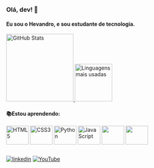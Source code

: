 <!--
### Olá, dev! 👋
Eu sou o Hevandro.



**hevandrohelio/hevandrohelio** is a ✨ _special_ ✨ repository because its `README.md` (this file) appears on your GitHub profile.

Here are some ideas to get you started:

- 🔭 Atualmente eu não trabalho (procurando primeiro emprego)
- 📚 Estou aprendendo Desenvolvimento Web e Python
- 🌐 Sei programar em:
-->
<h3>Olá, dev! 👋</h3>
<h4>Eu sou o Hevandro, e sou estudante de tecnologia.</h4>
<div>
    <a href="https://github.com/hevandrohelio">
    <img height="180em" src="https://github-readme-stats.vercel.app/api?username=hevandrohelio&show_icons=true&theme=tokyonight" alt="GitHub Stats">
    <img height="100em" src="https://github-readme-stats.vercel.app/api/top-langs/?username=hevandrohelio&layout=compact&langs_count=7&theme=tokyonight" alt="Linguagens mais usadas"></a>
</div>
<h4>📚Estou aprendendo: </h4>
<div style="display: inline-block";>
    <img align="center" height="50" width="60" src="https://cdn.jsdelivr.net/gh/devicons/devicon/icons/html5/html5-original.svg" alt="HTML5">
    <img align="center" height="50" width="60" src="https://cdn.jsdelivr.net/gh/devicons/devicon/icons/css3/css3-original-wordmark.svg" alt="CSS3">
    <img align="center" height="50" width="60" src="https://cdn.jsdelivr.net/gh/devicons/devicon/icons/python/python-original.svg" alt="Python">
    <img align="center" height="50" width="60" src="https://cdn.jsdelivr.net/gh/devicons/devicon/icons/javascript/javascript-original.svg" alt="JavaScript">
    <img align="center" height="50" width="60" src="https://cdn.jsdelivr.net/gh/devicons/devicon/icons/unity/unity-original.svg" />
    <img align="center" height="50" width="60" src="https://cdn.jsdelivr.net/gh/devicons/devicon/icons/csharp/csharp-original.svg" />
</div>


##


<div>
  <a href="https://www.linkedin.com/in/hevandro-hélio-farcioli-rego-0268261b9/" target="_blank"><img src="https://img.shields.io/badge/LinkedIn-0077B5?style=for-the-badge&logo=linkedin&logoColor=white" alt="linkedin"></a>
  <a href="https://www.youtube.com/c/HevandroMegaPlayer" target="_blank"><img src="https://img.shields.io/badge/YouTube-FF0000?style=for-the-badge&logo=youtube&logoColor=white" alt="YouTube"></a>
</div>
